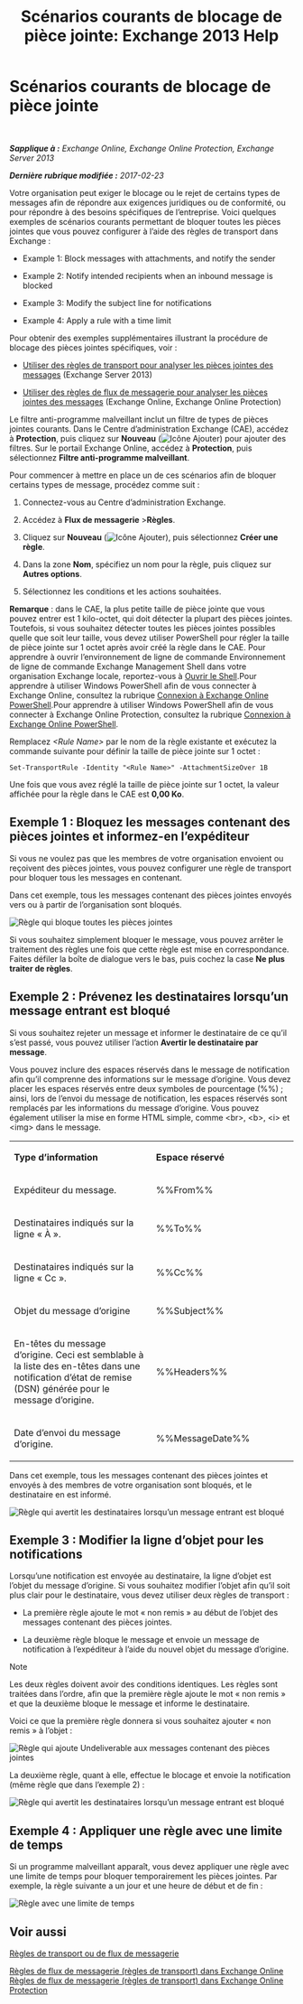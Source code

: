 ﻿---
title: 'Scénarios courants de blocage de pièce jointe: Exchange 2013 Help'
TOCTitle: Scénarios courants de blocage de pièce jointe
ms:assetid: 5c576439-d55b-4c7f-90ed-a7f72cbb16c2
ms:mtpsurl: https://technet.microsoft.com/fr-fr/library/Dn950026(v=EXCHG.150)
ms:contentKeyID: 65207677
ms.date: 05/23/2018
mtps_version: v=EXCHG.150
ms.translationtype: MT
---

# Scénarios courants de blocage de pièce jointe

 

_**Sapplique à :** Exchange Online, Exchange Online Protection, Exchange Server 2013_

_**Dernière rubrique modifiée :** 2017-02-23_

Votre organisation peut exiger le blocage ou le rejet de certains types de messages afin de répondre aux exigences juridiques ou de conformité, ou pour répondre à des besoins spécifiques de l’entreprise. Voici quelques exemples de scénarios courants permettant de bloquer toutes les pièces jointes que vous pouvez configurer à l’aide des règles de transport dans Exchange :

  -  Example 1: Block messages with attachments, and notify the sender

  -  Example 2: Notify intended recipients when an inbound message is blocked

  -  Example 3: Modify the subject line for notifications

  -  Example 4: Apply a rule with a time limit

Pour obtenir des exemples supplémentaires illustrant la procédure de blocage des pièces jointes spécifiques, voir :

  - [Utiliser des règles de transport pour analyser les pièces jointes des messages](use-transport-rules-to-inspect-message-attachments-exchange-2013-help.md) (Exchange Server 2013)

  - [Utiliser des règles de flux de messagerie pour analyser les pièces jointes des messages](https://technet.microsoft.com/fr-fr/library/jj919236\(v=exchg.150\)) (Exchange Online, Exchange Online Protection)

Le filtre anti-programme malveillant inclut un filtre de types de pièces jointes courants. Dans le Centre d’administration Exchange (CAE), accédez à **Protection**, puis cliquez sur **Nouveau** (![Icône Ajouter](images/JJ218640.c1e75329-d6d7-4073-a27d-498590bbb558(EXCHG.150).gif "Icône Ajouter")) pour ajouter des filtres. Sur le portail Exchange Online, accédez à **Protection**, puis sélectionnez **Filtre anti-programme malveillant**.

Pour commencer à mettre en place un de ces scénarios afin de bloquer certains types de message, procédez comme suit :

1.  Connectez-vous au Centre d’administration Exchange.

2.  Accédez à **Flux de messagerie** \>**Règles**.

3.  Cliquez sur **Nouveau** (![Icône Ajouter](images/JJ218640.c1e75329-d6d7-4073-a27d-498590bbb558(EXCHG.150).gif "Icône Ajouter")), puis sélectionnez **Créer une règle**.

4.  Dans la zone **Nom**, spécifiez un nom pour la règle, puis cliquez sur **Autres options**.

5.  Sélectionnez les conditions et les actions souhaitées.

**Remarque** : dans le CAE, la plus petite taille de pièce jointe que vous pouvez entrer est 1 kilo-octet, qui doit détecter la plupart des pièces jointes. Toutefois, si vous souhaitez détecter toutes les pièces jointes possibles quelle que soit leur taille, vous devez utiliser PowerShell pour régler la taille de pièce jointe sur 1 octet après avoir créé la règle dans le CAE. Pour apprendre à ouvrir l’environnement de ligne de commande Environnement de ligne de commande Exchange Management Shell dans votre organisation Exchange locale, reportez-vous à [Ouvrir le Shell](https://technet.microsoft.com/fr-fr/library/dd638134\(v=exchg.150\)).Pour apprendre à utiliser Windows PowerShell afin de vous connecter à Exchange Online, consultez la rubrique [Connexion à Exchange Online PowerShell](https://go.microsoft.com/fwlink/p/?linkid=396554).Pour apprendre à utiliser Windows PowerShell afin de vous connecter à Exchange Online Protection, consultez la rubrique [Connexion à Exchange Online PowerShell](https://go.microsoft.com/fwlink/p/?linkid=627290).

Remplacez *\<Rule Name\>* par le nom de la règle existante et exécutez la commande suivante pour définir la taille de pièce jointe sur 1 octet :

    Set-TransportRule -Identity "<Rule Name>" -AttachmentSizeOver 1B

Une fois que vous avez réglé la taille de pièce jointe sur 1 octet, la valeur affichée pour la règle dans le CAE est **0,00 Ko**.

## Exemple 1 : Bloquez les messages contenant des pièces jointes et informez-en l’expéditeur

Si vous ne voulez pas que les membres de votre organisation envoient ou reçoivent des pièces jointes, vous pouvez configurer une règle de transport pour bloquer tous les messages en contenant.

Dans cet exemple, tous les messages contenant des pièces jointes envoyés vers ou à partir de l’organisation sont bloqués.

![Règle qui bloque toutes les pièces jointes](images/Dn950026.38094183-166f-4ba5-a9cf-242e7d0f4e04(EXCHG.150).png "Règle qui bloque toutes les pièces jointes")

Si vous souhaitez simplement bloquer le message, vous pouvez arrêter le traitement des règles une fois que cette règle est mise en correspondance. Faites défiler la boîte de dialogue vers le bas, puis cochez la case **Ne plus traiter de règles**.

## Exemple 2 : Prévenez les destinataires lorsqu’un message entrant est bloqué

Si vous souhaitez rejeter un message et informer le destinataire de ce qu’il s’est passé, vous pouvez utiliser l’action **Avertir le destinataire par message**.

Vous pouvez inclure des espaces réservés dans le message de notification afin qu’il comprenne des informations sur le message d’origine. Vous devez placer les espaces réservés entre deux symboles de pourcentage (%%) ; ainsi, lors de l’envoi du message de notification, les espaces réservés sont remplacés par les informations du message d’origine. Vous pouvez également utiliser la mise en forme HTML simple, comme \<br\>, \<b\>, \<i\> et \<img\> dans le message.


<table>
<colgroup>
<col style="width: 50%" />
<col style="width: 50%" />
</colgroup>
<tbody>
<tr class="odd">
<td><p><strong>Type d’information</strong></p></td>
<td><p><strong>Espace réservé</strong></p></td>
</tr>
<tr class="even">
<td><p>Expéditeur du message.</p></td>
<td><p>%%From%%</p></td>
</tr>
<tr class="odd">
<td><p>Destinataires indiqués sur la ligne « À ».</p></td>
<td><p>%%To%%</p></td>
</tr>
<tr class="even">
<td><p>Destinataires indiqués sur la ligne « Cc ».</p></td>
<td><p>%%Cc%%</p></td>
</tr>
<tr class="odd">
<td><p>Objet du message d’origine</p></td>
<td><p>%%Subject%%</p></td>
</tr>
<tr class="even">
<td><p>En-têtes du message d’origine. Ceci est semblable à la liste des en-têtes dans une notification d’état de remise (DSN) générée pour le message d’origine.</p></td>
<td><p>%%Headers%%</p></td>
</tr>
<tr class="odd">
<td><p>Date d’envoi du message d’origine.</p></td>
<td><p>%%MessageDate%%</p></td>
</tr>
</tbody>
</table>


Dans cet exemple, tous les messages contenant des pièces jointes et envoyés à des membres de votre organisation sont bloqués, et le destinataire en est informé.

![Règle qui avertit les destinataires lorsqu’un message entrant est bloqué](images/Dn950026.f9a14733-d68a-4528-a736-206325881c47(EXCHG.150).png "Règle qui avertit les destinataires lorsqu’un message entrant est bloqué")

## Exemple 3 : Modifier la ligne d’objet pour les notifications

Lorsqu’une notification est envoyée au destinataire, la ligne d’objet est l’objet du message d’origine. Si vous souhaitez modifier l’objet afin qu’il soit plus clair pour le destinataire, vous devez utiliser deux règles de transport :

  - La première règle ajoute le mot « non remis » au début de l’objet des messages contenant des pièces jointes.

  - La deuxième règle bloque le message et envoie un message de notification à l’expéditeur à l’aide du nouvel objet du message d’origine.

> [!NOTE]
> Les deux règles doivent avoir des conditions identiques. Les règles sont traitées dans l’ordre, afin que la première règle ajoute le mot « non remis » et que la deuxième bloque le message et informe le destinataire.


Voici ce que la première règle donnera si vous souhaitez ajouter « non remis » à l’objet :

![Règle qui ajoute Undeliverable aux messages contenant des pièces jointes](images/Dn950026.2552b0bd-c69d-48b4-9e69-267fcaf20e70(EXCHG.150).png "Règle qui ajoute Undeliverable aux messages contenant des pièces jointes")

La deuxième règle, quant à elle, effectue le blocage et envoie la notification (même règle que dans l’exemple 2) :

![Règle qui avertit les destinataires lorsqu’un message entrant est bloqué](images/Dn950026.f9a14733-d68a-4528-a736-206325881c47(EXCHG.150).png "Règle qui avertit les destinataires lorsqu’un message entrant est bloqué")

## Exemple 4 : Appliquer une règle avec une limite de temps

Si un programme malveillant apparaît, vous devez appliquer une règle avec une limite de temps pour bloquer temporairement les pièces jointes. Par exemple, la règle suivante a un jour et une heure de début et de fin :

![Règle avec une limite de temps](images/Dn950026.bdc8c4d8-72fa-4c5b-97f2-5fe76d50e643(EXCHG.150).png "Règle avec une limite de temps")

## Voir aussi


[Règles de transport ou de flux de messagerie](mail-flow-rules-transport-rules-in-exchange-2013-exchange-2013-help.md)  


[Règles de flux de messagerie (règles de transport) dans Exchange Online](https://technet.microsoft.com/fr-fr/library/jj919238\(v=exchg.150\))  
[Règles de flux de messagerie (règles de transport) dans Exchange Online Protection](https://technet.microsoft.com/fr-fr/library/dn271424\(v=exchg.150\))

